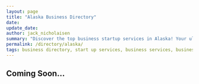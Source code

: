 ```yaml
---
layout: page
title: "Alaska Business Directory"
date: 
update_date: 
author: jack_nicholaisen
summary: "Discover the top business startup services in Alaska! Your ultimate guide to launching a successful venture."  
permalink: /directory/alaska/
tags: business directory, start up services, business services, business lawyers, registered agents,
---
```


<h2>Coming Soon...</h2>


